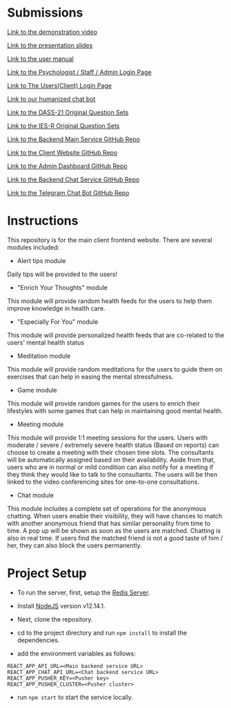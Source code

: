 # Submissions

[Link to the demonstration video](https://www.youtube.com/watch?v=gR71QjbmJvo)

[Link to the presentation slides](https://docs.google.com/presentation/d/1YxOG8uyPY6fy_Q7czGD5bJGpYhFRngDTRjdESdkzCLI/edit?usp=sharing)

[Link to the user manual](https://docs.google.com/document/d/1yM8Fy_c3kIlEPvMYso4nH1ZZVMo2aN-5uhWAhb0Vegk/edit?usp=sharing)

[Link to the Psychologist / Staff / Admin Login Page](https://quaranteams-admin.herokuapp.com/#/login)

[Link to The Users(Client) Login Page](https://quaranteams-main.herokuapp.com/login) 

[Link to our humanized chat bot](https://t.me/Quaranteams_bot)

[Link to the DASS-21 Original Question Sets](https://journals.plos.org/plosone/article/file?type=supplementary&id=info:doi/10.1371/journal.pone.0219193.s004#:~:text=The%20Depression%2C%20Anxiety%20and%20Stress,into%20subscales%20with%20similar%20content.)

[Link to the IES-R Original Question Sets](https://www.aerztenetz-grafschaft.de/download/IES-R-englisch-5-stufig.pdf)

[Link to the Backend Main Service GitHub Repo](https://github.com/cosmos-ummc/comet)

[Link to the Client Website GitHub Repo](https://github.com/cosmos-ummc/mayall)

[Link to the Admin Dashboard GitHub Repo](https://github.com/cosmos-ummc/butterfly)

[Link to the Backend Chat Service GitHub Repo](https://github.com/cosmos-ummc/needle)

[Link to the Telegram Chat Bot GitHub Repo](https://github.com/cosmos-ummc/Willman)

# Instructions

This repository is for the main client frontend website. There are several modules included:

- Alert tips module

Daily tips will be provided to the users!

- "Enrich Your Thoughts" module

This module will provide random health feeds for the users to help them improve knowledge in
health care.

- "Especially For You" module

This module will provide personalized health feeds that are co-related to the users' mental health status

- Meditation module

This module will provide random meditations for the users to guide them on exercises that
can help in easing the mental stressfulness.

- Game module

This module will provide random games for the users to enrich their lifestyles with
some games that can help in maintaining good mental health.

- Meeting module

This module will provide 1:1 meeting sessions for the users. Users with moderate / severe / extremely severe health status (Based on reports) 
can choose to create a meeting with their chosen time slots. The consultants will be automatically assigned based on their availability.
Aside from that, users who are in normal or mild condition can also notify for a meeting if
they think they would like to talk to the consultants. The users will be then linked to the video
conferencing sites for one-to-one consultations.

- Chat module

This module includes a complete set of operations for the anonymous chatting. When users enable their
visibility, they will have chances to match with another anonymous friend that has similar personality from time to time.
A pop up will be shown as soon as the users are matched. Chatting is also in real time. If users find the matched friend is not 
a good taste of him / her, they can also block the users permanently.

# Project Setup

- To run the server, first, setup the [Redis Server](https://www.digitalocean.com/community/tutorials/how-to-install-and-secure-redis-on-ubuntu-18-04).

- Install [NodeJS](https://nodejs.org/en/) version v12.14.1. 

- Next, clone the repository.

- cd to the project directory and run `npm install` to install the dependencies.

- add the environment variables as follows:

```
REACT_APP_API_URL=<Main backend service URL>
REACT_APP_CHAT_API_URL=<Chat backend service URL>
REACT_APP_PUSHER_KEY=<Pusher key>
REACT_APP_PUSHER_CLUSTER=<Pusher cluster>
```

- run `npm start` to start the service locally.
